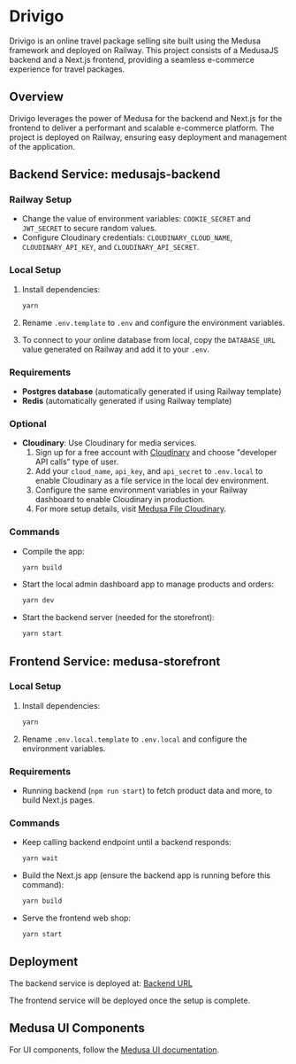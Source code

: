 # Drivigo

Drivigo is an online travel package selling site built using the Medusa framework and deployed on Railway. This project consists of a MedusaJS backend and a Next.js frontend, providing a seamless e-commerce experience for travel packages.

## Overview

Drivigo leverages the power of Medusa for the backend and Next.js for the frontend to deliver a performant and scalable e-commerce platform. The project is deployed on Railway, ensuring easy deployment and management of the application.

## Backend Service: medusajs-backend

### Railway Setup

- Change the value of environment variables: `COOKIE_SECRET` and `JWT_SECRET` to secure random values.
- Configure Cloudinary credentials: `CLOUDINARY_CLOUD_NAME`, `CLOUDINARY_API_KEY`, and `CLOUDINARY_API_SECRET`.

### Local Setup

1. Install dependencies:
   ```bash
   yarn
   ```

2. Rename `.env.template` to `.env` and configure the environment variables.

3. To connect to your online database from local, copy the `DATABASE_URL` value generated on Railway and add it to your `.env`.

### Requirements

- **Postgres database** (automatically generated if using Railway template)
- **Redis** (automatically generated if using Railway template)

### Optional

- **Cloudinary**: Use Cloudinary for media services.
  1. Sign up for a free account with [Cloudinary](https://cloudinary.com/invites/lpov9zyyucivvxsnalc5/yhlpdo1vaw2mq1la0nks?t=default) and choose "developer API calls" type of user.
  2. Add your `cloud_name`, `api_key`, and `api_secret` to `.env.local` to enable Cloudinary as a file service in the local dev environment.
  3. Configure the same environment variables in your Railway dashboard to enable Cloudinary in production.
  4. For more setup details, visit [Medusa File Cloudinary](https://medusajs.com/plugins/medusa-file-cloudinary/).

### Commands

- Compile the app:
  ```bash
  yarn build
  ```

- Start the local admin dashboard app to manage products and orders:
  ```bash
  yarn dev
  ```

- Start the backend server (needed for the storefront):
  ```bash
  yarn start
  ```

## Frontend Service: medusa-storefront

### Local Setup

1. Install dependencies:
   ```bash
   yarn
   ```

2. Rename `.env.local.template` to `.env.local` and configure the environment variables.

### Requirements

- Running backend (`npm run start`) to fetch product data and more, to build Next.js pages.

### Commands

- Keep calling backend endpoint until a backend responds:
  ```bash
  yarn wait
  ```

- Build the Next.js app (ensure the backend app is running before this command):
  ```bash
  yarn build
  ```

- Serve the frontend web shop:
  ```bash
  yarn start
  ```

## Deployment
The backend service is deployed at: [Backend URL](https://medusajs-backend-production-8049.up.railway.app)

The frontend service will be deployed once the setup is complete.

## Medusa UI Components

For UI components, follow the [Medusa UI documentation](https://docs.medusajs.com/ui).
